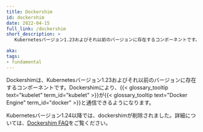 ```yaml
---
title: Dockershim
id: dockershim
date: 2022-04-15
full_link: /dockershim
short_description: >
   Kubernetesバージョン1.23およびそれ以前のバージョンに存在するコンポーネントです。DockershimによりKubernetes EngineのコンポーネントがDocker Engineと通信できるようになります。

aka:
tags:
- fundamental
---
```

Dockershimは、Kubernetesバージョン1.23およびそれ以前のバージョンに存在するコンポーネントです。Dockershimにより、{{< glossary_tooltip text="kubelet" term_id="kubelet" >}}が{{< glossary_tooltip text="Docker Engine" term_id="docker" >}}と通信できるようになります。
<!--more-->

Kubernetesバージョン1.24以降では、dockershimが削除されました。詳細については、[Dockershim FAQ](/dockershim)をご覧ください。
